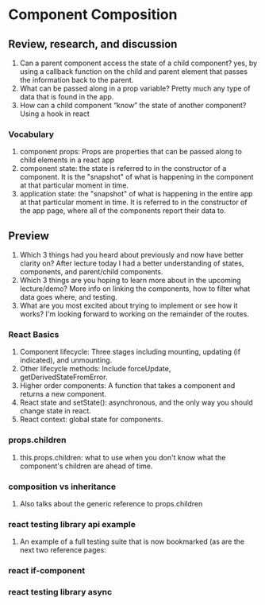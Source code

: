 # Component Composition

## Review, research, and discussion

  1. Can a parent component access the state of a child component? yes, by using a callback function on the child and parent element that passes the information back to the parent.
  2. What can be passed along in a prop variable? Pretty much any type of data that is found in the app.
  3. How can a child component “know” the state of another component? Using a hook in react
  
### Vocabulary

  1. component props: Props are properties that can be passed along to child elements in a react app
  2. component state: the state is referred to in the constructor of a component. It is the "snapshot" of what is happening in the component at that particular moment in time.
  3. application state: the "snapshot" of what is happening in the entire app at that particular moment in time. It is referred to in the constructor of the app page, where all of the components report their data to.
  
## Preview

  1. Which 3 things had you heard about previously and now have better clarity on? After lecture today I had a better understanding of states, components, and parent/child components.
  2. Which 3 things are you hoping to learn more about in the upcoming lecture/demo? More info on linking the components, how to filter what data goes where, and testing.
  3. What are you most excited about trying to implement or see how it works? I'm looking forward to working on the remainder of the routes.
  
### React Basics
  1. Component lifecycle: Three stages including mounting, updating (if indicated), and unmounting.
  2. Other lifecycle methods: Include forceUpdate, getDerivedStateFromError.
  3. Higher order components: A function that takes a component and returns a new component. 
  4. React state and setState(): asynchronous, and the only way you should change state in react.
  5. React context: global state for components. 

### props.children
  1. this.props.children: what to use when you don't know what the component's children are ahead of time. 

### composition vs inheritance
  1. Also talks about the generic reference to props.children

### react testing library api example
  1. An example of a full testing suite that is now bookmarked (as are the next two reference pages:

### react if-component

### react testing library async
  
  
  
  
  
  
  
  
  
  
